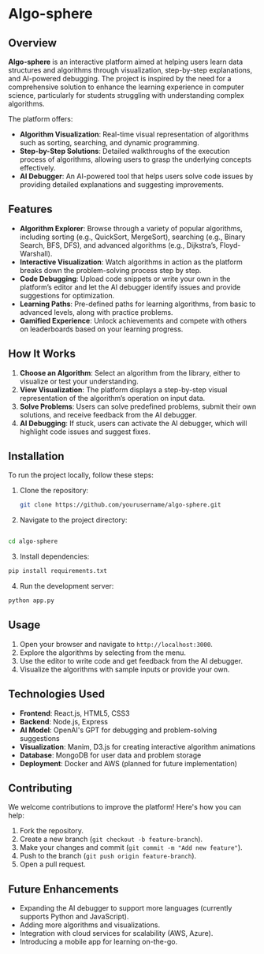 # Algo-sphere

## Overview
**Algo-sphere** is an interactive platform aimed at helping users learn data structures and algorithms through visualization, step-by-step explanations, and AI-powered debugging. The project is inspired by the need for a comprehensive solution to enhance the learning experience in computer science, particularly for students struggling with understanding complex algorithms.

The platform offers:
- **Algorithm Visualization**: Real-time visual representation of algorithms such as sorting, searching, and dynamic programming.
- **Step-by-Step Solutions**: Detailed walkthroughs of the execution process of algorithms, allowing users to grasp the underlying concepts effectively.
- **AI Debugger**: An AI-powered tool that helps users solve code issues by providing detailed explanations and suggesting improvements.

## Features
- **Algorithm Explorer**: Browse through a variety of popular algorithms, including sorting (e.g., QuickSort, MergeSort), searching (e.g., Binary Search, BFS, DFS), and advanced algorithms (e.g., Dijkstra’s, Floyd-Warshall).
- **Interactive Visualization**: Watch algorithms in action as the platform breaks down the problem-solving process step by step.
- **Code Debugging**: Upload code snippets or write your own in the platform’s editor and let the AI debugger identify issues and provide suggestions for optimization.
- **Learning Paths**: Pre-defined paths for learning algorithms, from basic to advanced levels, along with practice problems.
- **Gamified Experience**: Unlock achievements and compete with others on leaderboards based on your learning progress.

## How It Works
1. **Choose an Algorithm**: Select an algorithm from the library, either to visualize or test your understanding.
2. **View Visualization**: The platform displays a step-by-step visual representation of the algorithm’s operation on input data.
3. **Solve Problems**: Users can solve predefined problems, submit their own solutions, and receive feedback from the AI debugger.
4. **AI Debugging**: If stuck, users can activate the AI debugger, which will highlight code issues and suggest fixes.

## Installation

To run the project locally, follow these steps:

1. Clone the repository:
   ```bash
   git clone https://github.com/yourusername/algo-sphere.git
   ```
2. Navigate to the project directory:
```bash

cd algo-sphere
```
3. Install dependencies:
```bash
pip install requirements.txt
```
4. Run the development server:
```bash
python app.py
```


## Usage
1. Open your browser and navigate to `http://localhost:3000`.
2. Explore the algorithms by selecting from the menu.
3. Use the editor to write code and get feedback from the AI debugger.
4. Visualize the algorithms with sample inputs or provide your own.

## Technologies Used
- **Frontend**: React.js, HTML5, CSS3
- **Backend**: Node.js, Express
- **AI Model**: OpenAI's GPT for debugging and problem-solving suggestions
- **Visualization**: Manim, D3.js for creating interactive algorithm animations
- **Database**: MongoDB for user data and problem storage
- **Deployment**: Docker and AWS (planned for future implementation)

## Contributing
We welcome contributions to improve the platform! Here's how you can help:

1. Fork the repository.
2. Create a new branch (`git checkout -b feature-branch`).
3. Make your changes and commit (`git commit -m "Add new feature"`).
4. Push to the branch (`git push origin feature-branch`).
5. Open a pull request.

## Future Enhancements
- Expanding the AI debugger to support more languages (currently supports Python and JavaScript).
- Adding more algorithms and visualizations.
- Integration with cloud services for scalability (AWS, Azure).
- Introducing a mobile app for learning on-the-go.
